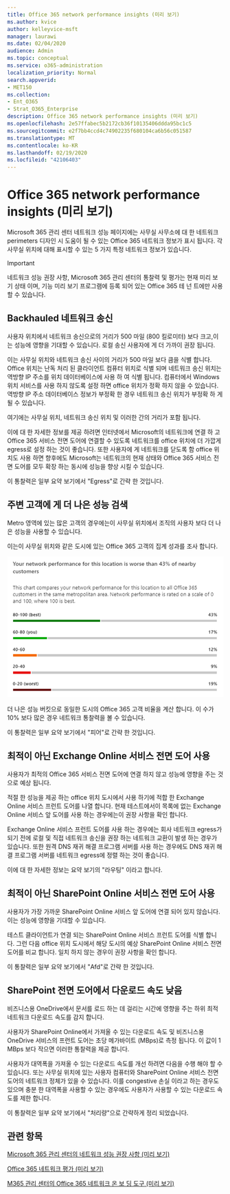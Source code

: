 ```yaml
---
title: Office 365 network performance insights (미리 보기)
ms.author: kvice
author: kelleyvice-msft
manager: laurawi
ms.date: 02/04/2020
audience: Admin
ms.topic: conceptual
ms.service: o365-administration
localization_priority: Normal
search.appverid:
- MET150
ms.collection:
- Ent_O365
- Strat_O365_Enterprise
description: Office 365 network performance insights (미리 보기)
ms.openlocfilehash: 2e57ffabec5b2172cb36f10135406ddda95bc1c5
ms.sourcegitcommit: e2f7bb4ccd4c74902235f680104ca6b56c051587
ms.translationtype: MT
ms.contentlocale: ko-KR
ms.lasthandoff: 02/19/2020
ms.locfileid: "42106403"
---
```

# <a name="office-365-network-performance-insights-preview"></a>Office 365 network performance insights (미리 보기)

Microsoft 365 관리 센터 네트워크 성능 페이지에는 사무실 사무소에 대 한 네트워크 perimeters 디자인 시 도움이 될 수 있는 Office 365 네트워크 정보가 표시 됩니다. 각 사무실 위치에 대해 표시할 수 있는 5 가지 특정 네트워크 정보가 있습니다.

>[!IMPORTANT]
>네트워크 성능 권장 사항, Microsoft 365 관리 센터의 통찰력 및 평가는 현재 미리 보기 상태 이며, 기능 미리 보기 프로그램에 등록 되어 있는 Office 365 테 넌 트에만 사용할 수 있습니다.

## <a name="backhauled-network-egress"></a>Backhauled 네트워크 송신

사용자 위치에서 네트워크 송신으로의 거리가 500 마일 (800 킬로미터) 보다 크고,이는 성능에 영향을 기대할 수 있습니다. 로컬 송신 사용자에 게 더 가까이 권장 됩니다.

이는 사무실 위치와 네트워크 송신 사이의 거리가 500 마일 보다 큼을 식별 합니다. Office 위치는 난독 처리 된 클라이언트 컴퓨터 위치로 식별 되며 네트워크 송신 위치는 역방향 IP 주소를 위치 데이터베이스에 사용 하 여 식별 됩니다. 컴퓨터에서 Windows 위치 서비스를 사용 하지 않도록 설정 하면 office 위치가 정확 하지 않을 수 있습니다. 역방향 IP 주소 데이터베이스 정보가 부정확 한 경우 네트워크 송신 위치가 부정확 하 게 될 수 있습니다.

여기에는 사무실 위치, 네트워크 송신 위치 및 이러한 간의 거리가 포함 됩니다.

이에 대 한 자세한 정보를 제공 하려면 인터넷에서 Microsoft의 네트워크에 연결 하 고 Office 365 서비스 전면 도어에 연결할 수 있도록 네트워크를 office 위치에 더 가깝게 egress로 설정 하는 것이 좋습니다. 또한 사용자에 게 네트워크를 닫도록 함 office 위치도 사용 하면 향후에도 Microsoft는 네트워크의 현재 상태와 Office 365 서비스 전면 도어를 모두 확장 하는 동시에 성능을 향상 시킬 수 있습니다.

이 통찰력은 일부 요약 보기에서 "Egress"로 간략 한 것입니다.

## <a name="better-performance-detected-for-customers-near-you"></a>주변 고객에 게 더 나은 성능 검색

Metro 영역에 있는 많은 고객의 경우에는이 사무실 위치에서 조직의 사용자 보다 더 나은 성능을 사용할 수 있습니다.

이는이 사무실 위치와 같은 도시에 있는 Office 365 고객의 집계 성과를 조사 합니다.

![상대적 네트워크 성능](Media/m365-mac-perf/m365-mac-perf-relative-perf.png)

더 나은 성능 버킷으로 동일한 도시의 Office 365 고객 비율을 계산 합니다. 이 수가 10% 보다 많은 경우 네트워크 통찰력을 볼 수 있습니다.

이 통찰력은 일부 요약 보기에서 "피어"로 간략 한 것입니다.

## <a name="use-of-a-non-optimal-exchange-online-service-front-door"></a>최적이 아닌 Exchange Online 서비스 전면 도어 사용

사용자가 최적의 Office 365 서비스 전면 도어에 연결 하지 않고 성능에 영향을 주는 것으로 예상 됩니다.

적절 한 성능을 제공 하는 office 위치 도시에서 사용 하기에 적합 한 Exchange Online 서비스 프런트 도어를 나열 합니다. 현재 테스트에서이 목록에 없는 Exchange Online 서비스 앞 도어를 사용 하는 경우에는이 권장 사항을 확인 합니다.

Exchange Online 서비스 프런트 도어를 사용 하는 경우에는 회사 네트워크 egress가 되기 전에 로컬 및 직접 네트워크 송신을 권장 하는 네트워크 교환이 발생 하는 경우가 있습니다. 또한 원격 DNS 재귀 해결 프로그램 서버를 사용 하는 경우에도 DNS 재귀 해결 프로그램 서버를 네트워크 egress에 정렬 하는 것이 좋습니다.

이에 대 한 자세한 정보는 요약 보기의 "라우팅" 이라고 합니다.

## <a name="use-of-non-optimal-sharepoint-online-service-front-door"></a>최적이 아닌 SharePoint Online 서비스 전면 도어 사용

사용자가 가장 가까운 SharePoint Online 서비스 앞 도어에 연결 되어 있지 않습니다. 이는 성능에 영향을 기대할 수 있습니다.

테스트 클라이언트가 연결 되는 SharePoint Online 서비스 프런트 도어를 식별 합니다. 그런 다음 office 위치 도시에서 해당 도시의 예상 SharePoint Online 서비스 전면 도어를 비교 합니다. 일치 하지 않는 경우이 권장 사항을 확인 합니다.

이 통찰력은 일부 요약 보기에서 "Afd"로 간략 한 것입니다.

## <a name="low-download-speed-from-sharepoint-front-door"></a>SharePoint 전면 도어에서 다운로드 속도 낮음

비즈니스용 OneDrive에서 문서를 로드 하는 데 걸리는 시간에 영향을 주는 하위 최적 네트워크 다운로드 속도를 감지 합니다.

사용자가 SharePoint Online에서 가져올 수 있는 다운로드 속도 및 비즈니스용 OneDrive 서비스의 프런트 도어는 초당 메가바이트 (MBps)로 측정 됩니다. 이 값이 1 MBps 보다 작으면 이러한 통찰력을 제공 합니다.

사용자가 대역폭을 가져올 수 있는 다운로드 속도를 개선 하려면 다음을 수행 해야 할 수 있습니다. 또는 사무실 위치에 있는 사용자 컴퓨터와 SharePoint Online 서비스 전면 도어의 네트워크 정체가 있을 수 있습니다. 이를 congestive 손실 이라고 하는 경우도 있으며 충분 한 대역폭을 사용할 수 있는 경우에도 사용자가 사용할 수 있는 다운로드 속도를 제한 합니다.

이 통찰력은 일부 요약 보기에서 "처리량"으로 간략하게 정리 되었습니다.

## <a name="related-topics"></a>관련 항목

[Microsoft 365 관리 센터의 네트워크 성능 권장 사항 (미리 보기)](office-365-network-mac-perf-overview.md)

[Office 365 네트워크 평가 (미리 보기)](office-365-network-mac-perf-score.md)

[M365 관리 센터의 Office 365 네트워크 온 보 딩 도구 (미리 보기)](office-365-network-mac-perf-onboarding-tool.md)
